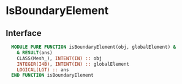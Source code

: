 # IsBoundaryElement

## Interface

```fortran
  MODULE PURE FUNCTION isBoundaryElement(obj, globalElement) &
    & RESULT(ans)
    CLASS(Mesh_), INTENT(IN) :: obj
    INTEGER(I4B), INTENT(IN) :: globalElement
    LOGICAL(LGT) :: ans
  END FUNCTION isBoundaryElement
```
